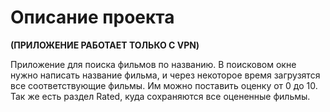 # Описание проекта
**(ПРИЛОЖЕНИЕ РАБОТАЕТ ТОЛЬКО С VPN)**

Приложение для поиска фильмов по названию. В поисковом окне нужно написать название фильма, и через некоторое время загрузятся все соответствующие фильмы. Им можно поставить оценку от 0 до 10.
Так же есть раздел Rated, куда сохраняются все оцененные фильмы.
